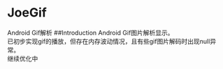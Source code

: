 # JoeGif
Android Gif解析
##Introduction
Android Gif图片解析显示。  
已初步实现gif的播放，但存在内存波动情况，且有些gif图片解码时出现null异常。  
继续优化中
